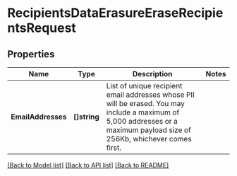 # RecipientsDataErasureEraseRecipientsRequest

## Properties

Name | Type | Description | Notes
------------ | ------------- | ------------- | -------------
**EmailAddresses** | **[]string** | List of unique recipient email addresses whose PII will be erased. You may include a maximum of 5,000 addresses or a maximum payload size of 256Kb, whichever comes first. |

[[Back to Model list]](../README.md#documentation-for-models) [[Back to API list]](../README.md#documentation-for-api-endpoints) [[Back to README]](../README.md)


